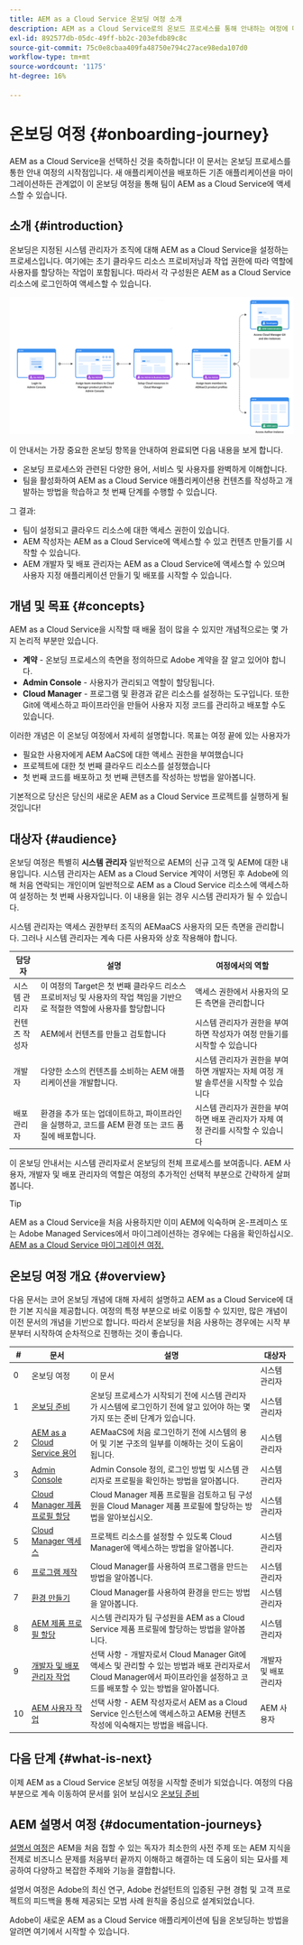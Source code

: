 ```yaml
---
title: AEM as a Cloud Service 온보딩 여정 소개
description: AEM as a Cloud Service로의 온보드 프로세스를 통해 안내하는 여정에 대한 개요를 보려면 여기를 클릭하십시오.
exl-id: 892577db-05dc-49ff-bb2c-203efdb89c8c
source-git-commit: 75c0e8cbaa409fa48750e794c27ace98eda107d0
workflow-type: tm+mt
source-wordcount: '1175'
ht-degree: 16%

---
```



# 온보딩 여정 {#onboarding-journey}

AEM as a Cloud Service을 선택하신 것을 축하합니다! 이 문서는 온보딩 프로세스를 통한 안내 여정의 시작점입니다. 새 애플리케이션을 배포하든 기존 애플리케이션을 마이그레이션하든 관계없이 이 온보딩 여정을 통해 팀이 AEM as a Cloud Service에 액세스할 수 있습니다.

## 소개 {#introduction}

온보딩은 지정된 시스템 관리자가 조직에 대해 AEM as a Cloud Service을 설정하는 프로세스입니다. 여기에는 초기 클라우드 리소스 프로비저닝과 작업 권한에 따라 역할에 사용자를 할당하는 작업이 포함됩니다. 따라서 각 구성원은 AEM as a Cloud Service 리소스에 로그인하여 액세스할 수 있습니다.

![온보딩 여정](/help/journey-onboarding/assets/onboarding-journey.png)

이 안내서는 가장 중요한 온보딩 항목을 안내하여 완료되면 다음 내용을 보게 합니다.

* 온보딩 프로세스와 관련된 다양한 용어, 서비스 및 사용자를 완벽하게 이해합니다.
* 팀을 활성화하여 AEM as a Cloud Service 애플리케이션용 컨텐츠를 작성하고 개발하는 방법을 학습하고 첫 번째 단계를 수행할 수 있습니다.

그 결과:

* 팀이 설정되고 클라우드 리소스에 대한 액세스 권한이 있습니다.
* AEM 작성자는 AEM as a Cloud Service에 액세스할 수 있고 컨텐츠 만들기를 시작할 수 있습니다.
* AEM 개발자 및 배포 관리자는 AEM as a Cloud Service에 액세스할 수 있으며 사용자 지정 애플리케이션 만들기 및 배포를 시작할 수 있습니다.

## 개념 및 목표 {#concepts}

AEM as a Cloud Service을 시작할 때 배울 점이 많을 수 있지만 개념적으로는 몇 가지 논리적 부분만 있습니다.

* **계약** - 온보딩 프로세스의 측면을 정의하므로 Adobe 계약을 잘 알고 있어야 합니다.
* **Admin Console** - 사용자가 관리되고 역할이 할당됩니다.
* **Cloud Manager** - 프로그램 및 환경과 같은 리소스를 설정하는 도구입니다. 또한 Git에 액세스하고 파이프라인을 만들어 사용자 지정 코드를 관리하고 배포할 수도 있습니다.

이러한 개념은 이 온보딩 여정에서 자세히 설명합니다. 목표는 여정 끝에 있는 사용자가

* 필요한 사용자에게 AEM AaCS에 대한 액세스 권한을 부여했습니다
* 프로젝트에 대한 첫 번째 클라우드 리소스를 설정했습니다
* 첫 번째 코드를 배포하고 첫 번째 콘텐츠를 작성하는 방법을 알아봅니다.

기본적으로 당신은 당신의 새로운 AEM as a Cloud Service 프로젝트를 실행하게 될 것입니다!

## 대상자 {#audience}

온보딩 여정은 특별히 **시스템 관리자** 일반적으로 AEM의 신규 고객 및 AEM에 대한 내용입니다. 시스템 관리자는 AEM as a Cloud Service 계약이 서명된 후 Adobe에 의해 처음 연락되는 개인이며 일반적으로 AEM as a Cloud Service 리소스에 액세스하여 설정하는 첫 번째 사용자입니다. 이 내용을 읽는 경우 시스템 관리자가 될 수 있습니다.

시스템 관리자는 액세스 권한부터 조직의 AEMaaCS 사용자의 모든 측면을 관리합니다. 그러나 시스템 관리자는 계속 다른 사용자와 상호 작용해야 합니다.

| 담당자 | 설명 | 여정에서의 역할 |
|---|---|---|
| 시스템 관리자 | 이 여정의 Target은 첫 번째 클라우드 리소스 프로비저닝 및 사용자의 작업 책임을 기반으로 적절한 역할에 사용자를 할당합니다 | 액세스 권한에서 사용자의 모든 측면을 관리합니다 |
| 컨텐츠 작성자 | AEM에서 컨텐츠를 만들고 검토합니다 | 시스템 관리자가 권한을 부여하면 작성자가 여정 만들기를 시작할 수 있습니다 |
| 개발자 | 다양한 소스의 컨텐츠를 소비하는 AEM 애플리케이션을 개발합니다. | 시스템 관리자가 권한을 부여하면 개발자는 자체 여정 개발 솔루션을 시작할 수 있습니다 |
| 배포 관리자 | 환경을 추가 또는 업데이트하고, 파이프라인을 실행하고, 코드를 AEM 환경 또는 코드 품질에 배포합니다. | 시스템 관리자가 권한을 부여하면 배포 관리자가 자체 여정 관리를 시작할 수 있습니다 |

이 온보딩 안내서는 시스템 관리자로서 온보딩의 전체 프로세스를 보여줍니다. AEM 사용자, 개발자 및 배포 관리자의 역할은 여정의 추가적인 선택적 부분으로 간략하게 살펴봅니다.

>[!TIP]
>
>AEM as a Cloud Service을 처음 사용하지만 이미 AEM에 익숙하며 온-프레미스 또는 Adobe Managed Services에서 마이그레이션하는 경우에는 다음을 확인하십시오. [AEM as a Cloud Service 마이그레이션 여정.](/help/journey-migration/getting-started.md)

## 온보딩 여정 개요 {#overview}

다음 문서는 코어 온보딩 개념에 대해 자세히 설명하고 AEM as a Cloud Service에 대한 기본 지식을 제공합니다. 여정의 특정 부분으로 바로 이동할 수 있지만, 많은 개념이 이전 문서의 개념을 기반으로 합니다. 따라서 온보딩을 처음 사용하는 경우에는 시작 부분부터 시작하여 순차적으로 진행하는 것이 좋습니다.

| # | 문서 | 설명 | 대상자 |
|---|---|---|---|
| 0 | 온보딩 여정 | 이 문서 | 시스템 관리자 |
| 1 | [온보딩 준비](preparation.md) | 온보딩 프로세스가 시작되기 전에 시스템 관리자가 시스템에 로그인하기 전에 알고 있어야 하는 몇 가지 또는 준비 단계가 있습니다. | 시스템 관리자 |
| 2 | [AEM as a Cloud Service 용어](terminology.md) | AEMaaCS에 처음 로그인하기 전에 시스템의 용어 및 기본 구조의 일부를 이해하는 것이 도움이 됩니다. | 시스템 관리자 |
| 3 | [Admin Console](admin-console.md) | Admin Console 정의, 로그인 방법 및 시스템 관리자로 프로필을 확인하는 방법을 알아봅니다. | 시스템 관리자 |
| 4 | [Cloud Manager 제품 프로필 할당](assign-profiles-cloud-manager.md) | Cloud Manager 제품 프로필을 검토하고 팀 구성원을 Cloud Manager 제품 프로필에 할당하는 방법을 알아보십시오. | 시스템 관리자 |
| 5 | [Cloud Manager 액세스](cloud-manager.md) | 프로젝트 리소스를 설정할 수 있도록 Cloud Manager에 액세스하는 방법을 알아봅니다. | 시스템 관리자 |
| 6 | [프로그램 제작](create-program.md) | Cloud Manager를 사용하여 프로그램을 만드는 방법을 알아봅니다. | 시스템 관리자 |
| 7 | [환경 만들기](create-environments.md) | Cloud Manager를 사용하여 환경을 만드는 방법을 알아봅니다. | 시스템 관리자 |
| 8 | [AEM 제품 프로필 할당](assign-profiles-aem.md) | 시스템 관리자가 팀 구성원을 AEM as a Cloud Service 제품 프로필에 할당하는 방법을 알아봅니다. | 시스템 관리자 |
| 9 | [개발자 및 배포 관리자 작업](developers.md) | 선택 사항 - 개발자로서 Cloud Manager Git에 액세스 및 관리할 수 있는 방법과 배포 관리자로서 Cloud Manager에서 파이프라인을 설정하고 코드를 배포할 수 있는 방법을 알아봅니다. | 개발자 및 배포 관리자 |
| 10 | [AEM 사용자 작업](aem-users.md) | 선택 사항 - AEM 작성자로서 AEM as a Cloud Service 인스턴스에 액세스하고 AEM용 컨텐츠 작성에 익숙해지는 방법을 배웁니다. | AEM 사용자 |

## 다음 단계 {#what-is-next}

이제 AEM as a Cloud Service 온보딩 여정을 시작할 준비가 되었습니다. 여정의 다음 부분으로 계속 이동하여 문서를 읽어 보십시오 [온보딩 준비](preparation.md)

## AEM 설명서 여정 {#documentation-journeys}

[설명서 여정](/help/journey-documentation/documentation-journeys.md)은 AEM을 처음 접할 수 있는 독자가 최소한의 사전 주제 또는 AEM 지식을 전제로 비즈니스 문제를 처음부터 끝까지 이해하고 해결하는 데 도움이 되는 묘사를 제공하여 다양하고 복잡한 주제와 기능을 결합합니다.

설명서 여정은 Adobe의 최신 연구, Adobe 컨설턴트의 입증된 구현 경험 및 고객 프로젝트의 피드백을 통해 제공되는 모범 사례 원칙을 중심으로 설계되었습니다.

Adobe이 새로운 AEM as a Cloud Service 애플리케이션에 팀을 온보딩하는 방법을 알려면 여기에서 시작할 수 있습니다.
